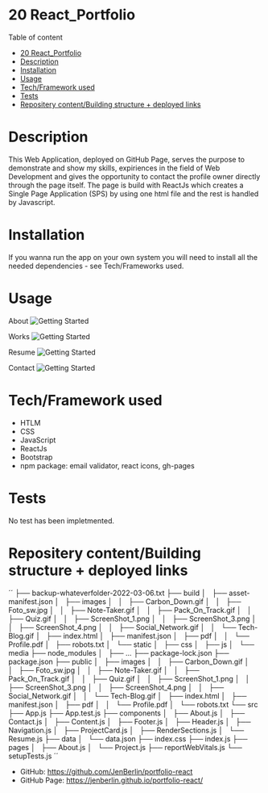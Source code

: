 # 20 React_Portfolio

Table of content

- [20 React_Portfolio](#20-react_portfolio)
- [Description](#description)
- [Installation](#installation)
- [Usage](#usage)
- [Tech/Framework used](#techframework-used)
- [Tests](#tests)
- [Repositery content/Building structure + deployed links](#repositery-contentbuilding-structure--deployed-links)

# Description

This Web Application, deployed on GitHub Page, serves the purpose to demonstrate and show my skills, expiriences in the field of Web Development and gives the opportunity to contact the profile owner directly through the page itself. The page is build with ReactJs which creates a Single Page Application (SPS) by using one html file and the rest is handled by Javascript.

# Installation

If you wanna run the app on your own system you will need to install all the needed dependencies - see Tech/Frameworks used.

# Usage

About
![Getting Started](./image/ScreenShot_1.png)

Works
![Getting Started](./image/ScreenShot_2.png)

Resume
![Getting Started](./image/ScreenShot_3.png)

Contact
![Getting Started](./image/ScreenShot_4.png)

# Tech/Framework used

- HTLM
- CSS
- JavaScript
- ReactJs
- Bootstrap
- npm package: email validator, react icons, gh-pages

# Tests

No test has been impletmented.

# Repositery content/Building structure + deployed links

´´
├── backup-whateverfolder-2022-03-06.txt
├── build
│   ├── asset-manifest.json
│   ├── images
│   │   ├── Carbon_Down.gif
│   │   ├── Foto_sw.jpg
│   │   ├── Note-Taker.gif
│   │   ├── Pack_On_Track.gif
│   │   ├── Quiz.gif
│   │   ├── ScreenShot_1.png
│   │   ├── ScreenShot_3.png
│   │   ├── ScreenShot_4.png
│   │   ├── Social_Network.gif
│   │   └── Tech-Blog.gif
│   ├── index.html
│   ├── manifest.json
│   ├── pdf
│   │   └── Profile.pdf
│   ├── robots.txt
│   └── static
│   ├── css
│   ├── js
│   └── media
├── node_modules
│   ├── ...
├── package-lock.json
├── package.json
├── public
│   ├── images
│   │   ├── Carbon_Down.gif
│   │   ├── Foto_sw.jpg
│   │   ├── Note-Taker.gif
│   │   ├── Pack_On_Track.gif
│   │   ├── Quiz.gif
│   │   ├── ScreenShot_1.png
│   │   ├── ScreenShot_3.png
│   │   ├── ScreenShot_4.png
│   │   ├── Social_Network.gif
│   │   └── Tech-Blog.gif
│   ├── index.html
│   ├── manifest.json
│   ├── pdf
│   │   └── Profile.pdf
│   └── robots.txt
└── src
├── App.js
├── App.test.js
├── components
│   ├── About.js
│   ├── Contact.js
│   ├── Content.js
│   ├── Footer.js
│   ├── Header.js
│   ├── Navigation.js
│   ├── ProjectCard.js
│   ├── RenderSections.js
│   └── Resume.js
├── data
│   └── data.json
├── index.css
├── index.js
├── pages
│   ├── About.js
│   └── Project.js
├── reportWebVitals.js
└── setupTests.js
´´

- GitHub: https://github.com/JenBerlin/portfolio-react
- GitHub Page: https://jenberlin.github.io/portfolio-react/
